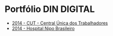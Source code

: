 Portfólio DIN DIGITAL
=========
- [2014 - CUT - Central Única dos Trabalhadores](http://cut.org.br/)
- [2014 - Hospital Nipo Brasileiro](http://www.hospitalnipo.org.br/)
